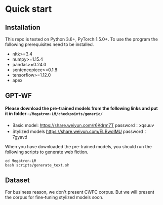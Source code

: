 # Quick start
## Installation
This repo is tested on Python 3.6+, PyTorch 1.5.0+.
To use the program the following prerequisites need to be installed.
- nltk>=3.4
- numpy>=1.15.4
- pandas>=0.24.0
- sentencepiece>=0.1.8
- tensorflow>=1.12.0
- apex
## GPT-WF
#### Please download the pre-trained models from the following links and put it in folder ```~/Megatron-LM/checkpoints/generic/```
- Basic model: https://share.weiyun.com/r6Kdrm7T password：xqsuuv
- Stylized models https://share.weiyun.com/ELBwoIMU password：7gyavd

When you have downloaded the pre-trained models, you should run the following scripts to generate web fiction.
```
cd Megatron-LM
bash scripts/generate_text.sh
```
## Dataset 
For business reason, we don't present CWFC corpus. But we will present the corpus for fine-tuning stylized models soon.

